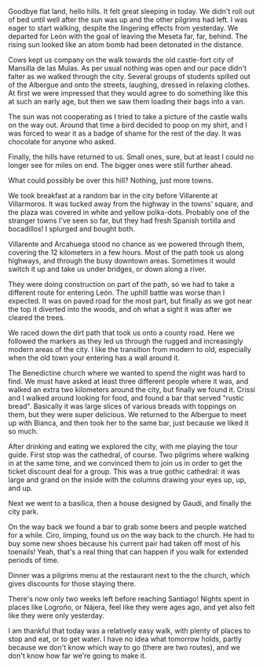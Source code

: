 Goodbye flat land, hello hills. It felt great sleeping in today. We didn't roll out of bed until well after the sun was up and the other pilgrims had left. I was eager to start walking, despite the lingering effects from yesterday. We departed for León with the goal of leaving the Meseta far, far, behind. The rising sun looked like an atom bomb had been detonated in the distance.

Cows kept us company on the walk towards the old castle-fort city of Mansilla de las Mulas. As per usual nothing was open and our pace didn't falter as we walked through the city. Several groups of students spilled out of the Albergue and onto the streets, laughing, dressed in relaxing clothes. At first we were impressed that they would agree to do something like this at such an early age, but then we saw them loading their bags into a van.

The sun was not cooperating as I tried to take a picture of the castle walls on the way out. Around that time a bird decided to poop on my shirt, and I was forced to wear it as a badge of shame for the rest of the day. It was chocolate for anyone who asked.

Finally, the hills have returned to us. Small ones, sure, but at least I could no longer see for miles on end. The bigger ones were still further ahead.

What could possibly be over this hill? Nothing, just more towns.

We took breakfast at a random bar in the city before Villarente at Villarmoros. It was tucked away from the highway in the towns’ square, and the plaza was covered in white and yellow polka-dots. Probably one of the stranger towns I've seen so far, but they had fresh Spanish tortilla and bocadillos! I splurged and bought both.

Villarente and Arcahuega stood no chance as we powered through them, covering the 12 kilometers in a few hours. Most of the path took us along highways, and through the busy downtown areas. Sometimes it would switch it up and take us under bridges, or down along a river.

They were doing construction on part of the path, so we had to take a different route for entering León. The uphill battle was worse than I expected. It was on paved road for the most part, but finally as we got near the top it diverted into the woods, and oh what a sight it was after we cleared the trees.

We raced down the dirt path that took us onto a county road. Here we followed the markers as they led us through the rugged and increasingly modern areas of the city. I like the transition from modern to old, especially when the old town your entering has a wall around it.

The Benedictine church where we wanted to spend the night was hard to find. We must have asked at least three different people where it was, and walked an extra two kilometers around the city, but finally we found it. Crissi and I walked around looking for food, and found a bar that served "rustic bread". Basically it was large slices of various breads with toppings on them, but they were super delicious. We returned to the Albergue to meet up with Bianca, and then took her to the same bar, just because we liked it so much.

After drinking and eating we explored the city, with me playing the tour guide. First stop was the cathedral, of course. Two pilgrims where walking in at the same time, and we convinced them to join us in order to get the ticket discount deal for a group. This was a true gothic cathedral: it was large and grand on the inside with the columns drawing your eyes up, up, and up.

Next we went to a basilica, then a house designed by Gaudi, and finally the city park.

On the way back we found a bar to grab some beers and people watched for a while. Ciro, limping, found us on the way back to the church. He had to buy some new shoes because his current pair had taken off most of his toenails! Yeah, that's a real thing that can happen if you walk for extended periods of time.

Dinner was a pilgrims menu at the restaurant next to the the church, which gives discounts for those staying there.

There's now only two weeks left before reaching Santiago! Nights spent in places like Logroño, or Nájera, feel like they were ages ago, and yet also felt like they were only yesterday.

I am thankful that today was a relatively easy walk, with plenty of places to stop and eat, or to get water. I have no idea what tomorrow holds, partly because we don't know which way to go (there are two routes), and we don't know how far we're going to make it.